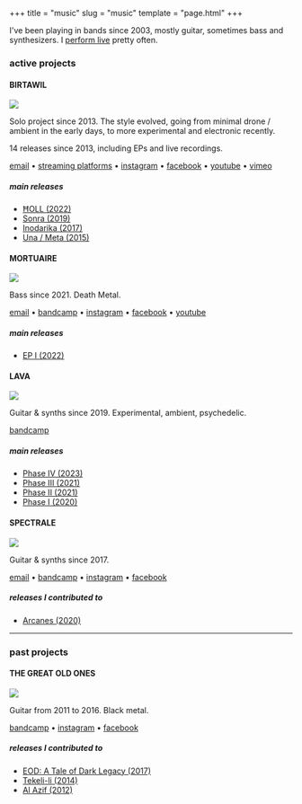 +++
title = "music"
slug = "music"
template = "page.html"
+++
<section>
<p>
	I've been playing in bands since 2003, mostly guitar, sometimes bass and synthesizers.
	I <a href="/events">perform live</a> pretty often.
</p>
</section>

### active projects

<section>

#### BIRTAWIL

<img src="https://f4.bcbits.com/img/a3110579184_10.jpg"/>

<p>Solo project since 2013. The style evolved, going from minimal drone / ambient in the early days, to more experimental and electronic recently.</p>
<p>14 releases since 2013, including EPs and live recordings.</p>


<a href="mailto:birtawilmusic@gmail.com">email</a> &#x2022;
<a href="/birtawil">streaming platforms</a> &#x2022;
<a href="https://www.instagram.com/xaviergodart/">instagram</a> &#x2022;
<a href="https://www.facebook.com/birtawilmusic/">facebook</a> &#x2022;
<a href="https://www.youtube.com/channel/UCZxV1UJ_rviJ0alhXSOIbuQ">youtube</a> &#x2022;
<a href="https://vimeo.com/birtawil">vimeo</a>


##### main releases

- <a href="https://birtawil.bandcamp.com/album/oll">ĦOLL (2022)</a>
- <a href="https://birtawil.bandcamp.com/album/sonra">Sonra (2019)</a>
- <a href="https://birtawil.bandcamp.com/album/inodarika">Inodarika (2017)</a>
- <a href="https://birtawil.bandcamp.com/album/una-meta">Una / Meta (2015)</a>


</section>

<section>

#### MORTUAIRE

<img src="https://f4.bcbits.com/img/a3256744739_10.jpg"/>

<p>Bass since 2021. Death Metal.</p>

<a href="mailto:mortuairebdx@gmail.com">email</a> &#x2022;
<a href="https://mortuairebdx.bandcamp.com/">bandcamp</a> &#x2022;
<a href="https://www.instagram.com/mortuairebdx/">instagram</a> &#x2022;
<a href="https://www.facebook.com/mortuairebdx/">facebook</a> &#x2022;
<a href="https://www.youtube.com/channel/UCxuZ1UK7v_KdBy0yubkB5VQ">youtube</a>

##### main releases

- <a href="https://mortuairebdx.bandcamp.com/album/ep-i">EP I (2022)</a>


</section>

<section>

#### LAVA

<img src="https://f4.bcbits.com/img/a3432592856_10.jpg"/>

<p>Guitar & synths since 2019. Experimental, ambient, psychedelic.</p>

<a href="https://lavabdx.bandcamp.com/">bandcamp</a>

##### main releases

- <a href="https://lavabdx.bandcamp.com/album/phase-iv">Phase IV (2023)</a>
- <a href="https://lavabdx.bandcamp.com/album/phase-iii">Phase III (2021)</a>
- <a href="https://lavabdx.bandcamp.com/album/phase-ii">Phase II (2021)</a>
- <a href="https://lavabdx.bandcamp.com/album/phase-i">Phase I (2020)</a>

</section>

<section>

#### SPECTRALE

<img src="https://f4.bcbits.com/img/a3662692198_16.jpg"/>

<p>Guitar & synths since 2017.</p>

<a href="mailto:spectraleacoustic@gmail.com">email</a> &#x2022;
<a href="https://spectrale.bandcamp.com/">bandcamp</a> &#x2022;
<a href="https://www.instagram.com/spectraleband/">instagram</a> &#x2022;
<a href="https://www.facebook.com/spectrale.bx/">facebook</a>

##### releases I contributed to

- <a href="https://spectrale.bandcamp.com/album/arcanes">Arcanes (2020)</a>


</section>

<hr/>

### past projects

<section>

#### THE GREAT OLD ONES

<img src="https://f4.bcbits.com/img/a0547292893_10.jpg"/>

<p>Guitar from 2011 to 2016. Black metal.</p>

<a href="https://thegreatoldones.bandcamp.com/">bandcamp</a> &#x2022;
<a href="https://www.instagram.com/thegreatoldonesofficial/">instagram</a> &#x2022;
<a href="https://www.facebook.com/thegreatoldones/">facebook</a>

##### releases I contributed to

- <a href="https://thegreatoldones.bandcamp.com/album/eod-a-tale-of-dark-legacy">EOD: A Tale of Dark Legacy (2017)</a>
- <a href="https://thegreatoldones.bandcamp.com/album/tekeli-li">Tekeli-li (2014)</a>
- <a href="https://thegreatoldones.bandcamp.com/album/al-azif">Al Azif (2012)</a>


</section>
